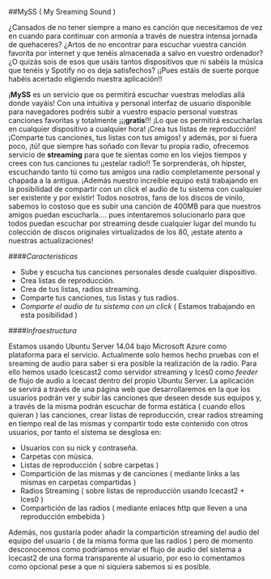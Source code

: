 ##MySS ( My Sreaming Sound )

¿Cansados de no tener siempre a mano es canción que necesitamos de vez en cuando para continuar con armonía a través de nuestra intensa jornada de quehaceres? ¿Artos de no encontrar para escuchar vuestra canción favorita por internet y que tenéis almacenada a salvo en vuestro ordenador? ¿O quizás sois de esos que usáis tantos dispositivos que ni sabéis la música que tenéis y Spotify no os deja satisfechos? ¡¡Pues estáis de suerte porque habéis acertado eligiendo nuestra aplicación!!

¡**MySS** es un servicio que os permitirá escuchar vuestras melodías allá donde vayáis! Con una intuitiva y personal interfaz de usuario disponible para navegadores podréis subir a vuestro espacio personal vuestras canciones favoritas y totalmente ¡¡¡**gratis**!!! ¡Lo que os permitirá escucharlas en cualquier dispositivo a cualquier hora! ¡Crea tus listas de reproducción! ¡Comparte tus canciones, tus listas con tus amigos! y además, por si fuera poco, ¡tú! que siempre has soñado con llevar tu propia radio, ofrecemos servicio de **streaming** para que te sientas como en los viejos tiempos y crees con tus canciones tu ¡¡estelar radio!! Te sorprenderás, oh hipster, escuchando tanto tú como tus amigos una radio completamente personal y chapada a la antigua. ¡Además nuestro increíble equipo está trabajando en la posibilidad de compartir con un click el audio de tu sistema con cualquier ser existente y por existir! Todos nosotros, fans de los discos de vinilo, sabemos lo costoso que es subir una canción de 400MB para que nuestros amigos puedan escucharla.... pues intentaremos solucionarlo para que todos puedan escuchar por streaming desde cualquier lugar del mundo tu colección de discos originales virtualizados de los 80, ¡estate atento a nuestras actualizaciones!

####*Características*

* Sube y escucha tus canciones personales desde cualquier dispositivo.
* Crea listas de reproducción.
* Crea de tus listas, radios streaming.
* Comparte tus canciones, tus listas y tus radios.
* *Comparte el audio de tu sistema con un click* ( Estamos trabajando en esta posibilidad )

####*Infraestructura*

Estamos usando Ubuntu Server 14.04 bajo Microsoft Azure como plataforma para el servicio. Actualmente solo hemos hecho pruebas con el sreaming de audio para saber si era posible la realización de la radio. Para ello hemos usado Icescast2 como servidor streaming y Ices0 como *feeder* de flujo de audio a Icecast dentro del propio Ubuntu Server. La aplicación se servirá a través de una página web que desarrollaremos en la que los usuarios podrán ver y subir las canciones que deseen desde sus equipos y, a través de la misma podrán escuchar de forma estática ( cuando ellos quieran ) las canciones, crear listas de reproducción, crear radios streaming en tiempo real de las mismas y compartir todo este contenido con otros usuarios, por tanto el sistema se desglosa en:

* Usuarios con su nick y contraseña.
* Carpetas con música.
* Listas de reproducción ( sobre carpetas )
* Compartición de las mismas y de canciones ( mediante links a las mismas en carpetas compartidas )
* Radios Streaming ( sobre listas de reproducción usando Icecast2 + Ices0 )
* Compartición de las radios ( mediante enlaces http que lleven a una reproducción embebida )

Además, nos gustaría poder añadir la compartición streaming del audio del equipo del usuario ( de la misma forma que las radios ) pero de momento desconocemos como podríamos enviar el flujo de audio del sistema a Icecast2 de una forma transparente al usuario, por eso lo comentamos como opcional pese a que ni siquiera sabemos si es posible.
